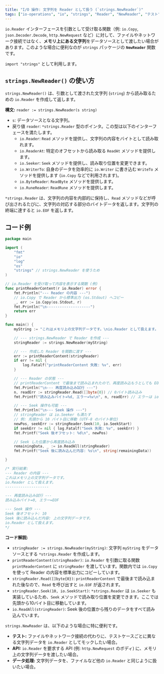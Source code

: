 ```yaml
---
title: "I/O 操作: 文字列を Reader として扱う (`strings.NewReader`)"
tags: ["io-operations", "io", "strings", "Reader", "NewReader", "テスト", "メモリ"]
---
```


`io.Reader` インターフェースを引数として受け取る関数（例: `io.Copy`, `json.Decoder.Decode`, `http.NewRequest` など）に対して、ファイルやネットワーク接続ではなく、**メモリ上にある文字列**をデータソースとして渡したい場合があります。このような場合に便利なのが `strings` パッケージの **`NewReader`** 関数です。

`import "strings"` として利用します。

## `strings.NewReader()` の使い方

`strings.NewReader()` は、引数として渡された文字列 (`string`) から読み取るための `io.Reader` を作成して返します。

**構文:** `reader := strings.NewReader(s string)`

*   `s`: データソースとなる文字列。
*   戻り値 `reader`: `*strings.Reader` 型のポインタ。この型は以下のインターフェースを満たします。
    *   `io.Reader`: `Read` メソッドを提供し、文字列の内容をバイトとして読み取れます。
    *   `io.ReaderAt`: 特定のオフセットから読み取る `ReadAt` メソッドを提供します。
    *   `io.Seeker`: `Seek` メソッドを提供し、読み取り位置を変更できます。
    *   `io.WriterTo`: 自身のデータを効率的に `io.Writer` に書き込む `WriteTo` メソッドを提供します (`io.Copy` などで利用されます)。
    *   `io.ByteReader`: `ReadByte` メソッドを提供します。
    *   `io.RuneReader`: `ReadRune` メソッドを提供します。

`*strings.Reader` は、文字列の内容を内部的に保持し、`Read` メソッドなどが呼び出されるたびに、文字列の対応する部分のバイトデータを返します。文字列の終端に達すると `io.EOF` を返します。

## コード例

```go title="strings.NewReader の使用例"
package main

import (
	"fmt"
	"io"
	"log"
	"os"
	"strings" // strings.NewReader を使うため
)

// io.Reader を受け取って内容を表示する関数 (例)
func printReaderContent(r io.Reader) error {
	fmt.Println("--- Reader の内容 ---")
	// io.Copy で Reader から標準出力 (os.Stdout) へコピー
	_, err := io.Copy(os.Stdout, r)
	fmt.Println("\n--------------------")
	return err
}

func main() {
	myString := "これはメモリ上の文字列データです。\nio.Reader として扱えます。"

	// --- strings.NewReader で Reader を作成 ---
	stringReader := strings.NewReader(myString)

	// --- 作成した Reader を関数に渡す ---
	err := printReaderContent(stringReader)
	if err != nil {
		log.Fatalf("printReaderContent 失敗: %v", err)
	}

	// --- Reader の状態 ---
	// printReaderContent で最後まで読み込まれたので、再度読み込もうとしても EOF になる
	fmt.Println("\n--- 再度読み込み試行 ---")
	n, readErr := stringReader.Read([]byte{0}) // 0バイト読み込み
	fmt.Printf("読み込みバイト=%d, エラー=%v\n", n, readErr) // エラーは io.EOF

	// --- Seek 操作も可能 ---
	fmt.Println("\n--- Seek 操作 ---")
	// stringReader は io.Seeker も満たす
	// 例: 先頭から 10 バイト目に移動 (UTF-8 のバイト単位)
	newPos, seekErr := stringReader.Seek(10, io.SeekStart)
	if seekErr != nil { log.Fatalf("Seek 失敗: %v", seekErr) }
	fmt.Printf("Seek 後オフセット: %d\n", newPos)

	// Seek した位置から再度読み込み
	remainingData, _ := io.ReadAll(stringReader)
	fmt.Printf("Seek 後に読み込んだ内容: %s\n", string(remainingData))

}

/* 実行結果:
--- Reader の内容 ---
これはメモリ上の文字列データです。
io.Reader として扱えます。
--------------------

--- 再度読み込み試行 ---
読み込みバイト=0, エラー=EOF

--- Seek 操作 ---
Seek 後オフセット: 10
Seek 後に読み込んだ内容: 上の文字列データです。
io.Reader として扱えます。
*/
```

**コード解説:**

*   `stringReader := strings.NewReader(myString)`: 文字列 `myString` をデータソースとする `*strings.Reader` を作成します。
*   `printReaderContent(stringReader)`: `io.Reader` を引数に取る関数 `printReaderContent` に `stringReader` を渡しています。関数内では `io.Copy` を使って Reader の内容を標準出力にコピーしています。
*   `stringReader.Read([]byte{0})`: `printReaderContent` で最後まで読み込まれた後なので、`Read` を呼び出すと `io.EOF` が返されます。
*   `stringReader.Seek(10, io.SeekStart)`: `*strings.Reader` は `io.Seeker` も実装しているため、`Seek` メソッドで読み取り位置を変更できます。ここでは先頭から10バイト目に移動しています。
*   `io.ReadAll(stringReader)`: Seek 後の位置から残りのデータをすべて読み込んでいます。

`strings.NewReader` は、以下のような場合に特に便利です。

*   **テスト:** ファイルやネットワーク接続の代わりに、テストケースごとに異なる文字列データを `io.Reader` としてモックしたい場合。
*   **API:** `io.Reader` を要求する API (例: `http.NewRequest` のボディ) に、メモリ上の文字列データを渡したい場合。
*   **データ処理:** 文字列データを、ファイルなど他の `io.Reader` と同じように扱いたい場合。